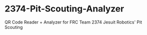 # 2374-Pit-Scouting-Analyzer
QR Code Reader + Analyzer for FRC Team 2374 Jesuit Robotics' Pit Scouting
